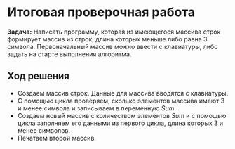 
# Итоговая проверочная работа # 

__Задача:__ Написать программу, которая из имеющегося массива строк формирует массив из строк, длина которых меньше либо равна 3 символа. Первоначальный массив можно ввести с клавиатуры, либо задать на старте выполнения алгоритма. 

## Ход решения ##

- Создаем массив строк. Данные для массива вводятся с клавиатуры.
- С помощью цикла проверяем, сколько элементов массива имеют 3 и менее символа и записываем в переменную _Sum_.
- Создаем новый массив с количеством элементов _Sum_ и с помощью цикла заполняем его данными из первого цикла, длина которых 3 и менее символов.
- Печатаем второй массив.

